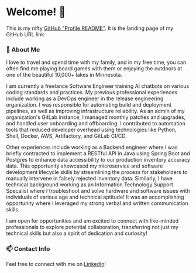 # Welcome! 👋

This is my nifty [GitHub "Profile README"](https://docs.github.com/en/free-pro-team@latest/github/setting-up-and-managing-your-github-profile/managing-your-profile-readme). It is the landing page of my GitHub URL link.

### 💬 About Me
I love to travel and spend time with my family, and in my free time, you can often find me playing board games with them or enjoying the outdoors at one of the beautiful 10,000+ lakes in Minnesota. 

I am currently a freelance Software Engineer training AI chatbots on various coding standards and practices. My previous professional experiences include working as a DevOps engineer in the release engineering organization. I was responsible for automating build and deployment pipelines, as well as improving infrastructure reliability. As an admin of my organization's GitLab instance, I managed monthly patches and upgrades, and handled user onboarding and offboarding. I contributed to automation tools that reduced developer overhead using technologies like Python, Shell, Docker, AWS, Artifactory, and GitLab CI/CD.

Other experiences include working as a Backend engineer where I was briefly contracted to implement a RESTful API in Java using Spring Boot and Postgres to enhance data accessibility to our production inventory accuracy data. This opportunity showcased my microservice and software development lifecycle skills by streamlining the process for stakeholders to manually intervene in falsely rejected inventory data. Similarly, I have technical background working as an Information Technology Support Specalist where I troubleshoot and solve hardware and software issues with individuals of various age and technical aptitude! It was an accomplishing opportunity where I leveraged my strong verbal and written communication skills.

I am open for opportunities and am excited to connect with like-minded professionals to explore potential collaboration, transferring not just my technical skills but also a spirit of dedication and curiosity!

### 📫 Contact Info
Feel free to connect with me on [LinkedIn](https://www.linkedin.com/in/andres-galaviz-clay/)!

<!--
**agalaviz-clay/agalaviz-clay** is a ✨ _special_ ✨ repository because its `README.md` (this file) appears on your GitHub profile.

Here are some ideas to get you started:

- 🔭 I’m currently working on ...
- 🌱 I’m currently learning ...
- 👯 I’m looking to collaborate on ...
- 🤔 I’m looking for help with ...
- 💬 Ask me about ...
- 📫 How to reach me: ...
- 😄 Pronouns: ...
- ⚡ Fun fact: ...
-->
